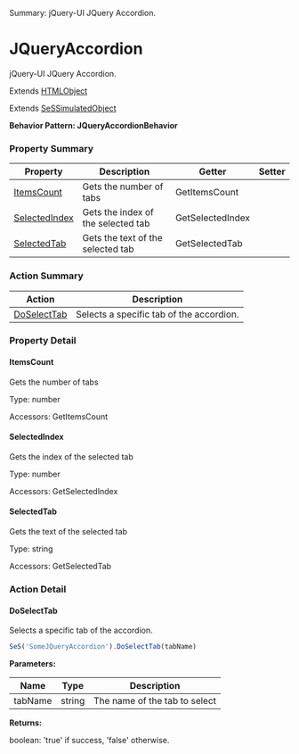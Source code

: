 Summary: jQuery-UI JQuery Accordion.

# JQueryAccordion

jQuery-UI JQuery Accordion.
 
Extends [HTMLObject](HTMLObject.md)

Extends [SeSSimulatedObject](SeSSimulatedObject.md)





**Behavior Pattern: JQueryAccordionBehavior**


<!-- ============================== property summary ========================== -->

  

### Property Summary

| **Property** | **Description** | **Getter** | **Setter** |
| ------------ | --------------- | ---------- | ---------- |
| [ItemsCount](#itemscount) | Gets the number of tabs | GetItemsCount |  |
| [SelectedIndex](#selectedindex) | Gets the index of the selected tab | GetSelectedIndex |  |
| [SelectedTab](#selectedtab) | Gets the text of the selected tab | GetSelectedTab |  |



  
<!-- ============================== action summary ========================== -->



### Action Summary

|  **Action** | **Description** | 
| ----------- | --------------- |
|  [DoSelectTab](#doselecttab) | Selects a specific tab of the accordion. |




<!-- ============================== property detail ========================== -->
  
### Property Detail
    
<a name="ItemsCount"></a>
#### ItemsCount


Gets the number of tabs

      
  
      
Type: number
      
      
Accessors: GetItemsCount
      
    
<a name="SelectedIndex"></a>
#### SelectedIndex


Gets the index of the selected tab

      
  
      
Type: number
      
      
Accessors: GetSelectedIndex
      
    
<a name="SelectedTab"></a>
#### SelectedTab


Gets the text of the selected tab

      
  
      
Type: string
      
      
Accessors: GetSelectedTab
      
    
  
  
<!-- ============================== action detail ========================== -->
  
### Action Detail
    
<a name="DoSelectTab"></a>    
#### DoSelectTab

Selects a specific tab of the accordion.

```javascript
SeS('SomeJQueryAccordion').DoSelectTab(tabName)
```


**Parameters:**

|  **Name** | **Type** | **Description** |
| ---------- | -------- | --------------- |
| tabName | string |  The name of the tab to select |




**Returns:**

boolean: 'true' if success, 'false' otherwise.



<a name="see.also.jqueryaccordion.doselecttab"></a>

  

